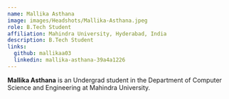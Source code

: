```yaml
---
name: Mallika Asthana
image: images/Headshots/Mallika-Asthana.jpeg
role: B.Tech Student
affiliation: Mahindra University, Hyderabad, India
description: B.Tech Student
links:
  github: mallikaa03
  linkedin: mallika-asthana-39a4a1226
---
```



**Mallika Asthana** is an Undergrad student in the Department of Computer Science and Engineering at Mahindra University.
